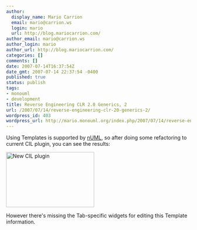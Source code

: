 ```yaml
---
author:
  display_name: Mario Carrion
  email: mario@carrion.ws
  login: mario
  url: http://blog.mariocarrion.com/
author_email: mario@carrion.ws
author_login: mario
author_url: http://blog.mariocarrion.com/
categories: []
comments: []
date: 2007-07-14T16:37:54Z
date_gmt: 2007-07-14 22:37:54 -0400
published: true
status: publish
tags:
- monouml
- development
title: Reverse Engineering CLR 2.0 Generics, 2
url: /2007/07/14/reverse-engineering-clr-20-generics-2/
wordpress_id: 403
wordpress_url: http://mario.monouml.org/index.php/2007/07/14/reverse-engineering-clr-20-generics-2/
---
```


<p>Using Templates is supported by <a href="http://numl.sourceforge.net">nUML</a>, so after doing some refactoring to current CIL plugin, you can see the results:</p>
<p><a href="http://www.flickr.com/photos/mariocarrion/811706599/" title="Photo Sharing"><img src="http://farm2.static.flickr.com/1250/811706599_2d16be1c0f_m.jpg" width="240" height="150" alt="New CIL plugin" /></a></p>
<p>However there's missing the Tab-specific widgets for editing this Template information.</p>
